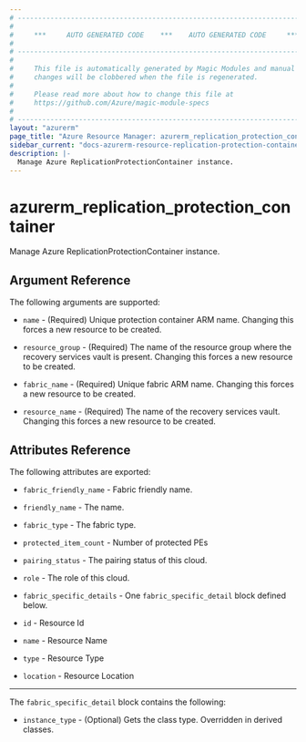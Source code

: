 ```yaml
---
# ----------------------------------------------------------------------------
#
#     ***     AUTO GENERATED CODE    ***    AUTO GENERATED CODE     ***
#
# ----------------------------------------------------------------------------
#
#     This file is automatically generated by Magic Modules and manual
#     changes will be clobbered when the file is regenerated.
#
#     Please read more about how to change this file at
#     https://github.com/Azure/magic-module-specs
#
# ----------------------------------------------------------------------------
layout: "azurerm"
page_title: "Azure Resource Manager: azurerm_replication_protection_container"
sidebar_current: "docs-azurerm-resource-replication-protection-container"
description: |-
  Manage Azure ReplicationProtectionContainer instance.
---
```


# azurerm_replication_protection_container

Manage Azure ReplicationProtectionContainer instance.


## Argument Reference

The following arguments are supported:

* `name` - (Required) Unique protection container ARM name. Changing this forces a new resource to be created.

* `resource_group` - (Required) The name of the resource group where the recovery services vault is present. Changing this forces a new resource to be created.

* `fabric_name` - (Required) Unique fabric ARM name. Changing this forces a new resource to be created.

* `resource_name` - (Required) The name of the recovery services vault. Changing this forces a new resource to be created.

## Attributes Reference

The following attributes are exported:

* `fabric_friendly_name` - Fabric friendly name.

* `friendly_name` - The name.

* `fabric_type` - The fabric type.

* `protected_item_count` - Number of protected PEs

* `pairing_status` - The pairing status of this cloud.

* `role` - The role of this cloud.

* `fabric_specific_details` - One `fabric_specific_detail` block defined below.

* `id` - Resource Id

* `name` - Resource Name

* `type` - Resource Type

* `location` - Resource Location


---

The `fabric_specific_detail` block contains the following:

* `instance_type` - (Optional) Gets the class type. Overridden in derived classes.
